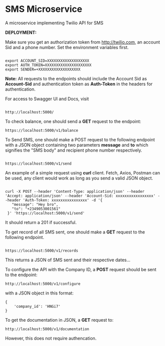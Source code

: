 # SMS Microservice
A microservice implementing Twilio API for SMS

**DEPLOYMENT:**

Make sure you get an authorization token from http://twilio.com, an account Sid and a phone number.
Set the environment variables first.


```

export ACCOUNT_SID=XXXXXXXXXXXXXXXXXXX
export AUTH_TOKEN=XXXXXXXXXXXXXXXXXXXXX
export SENDER=+XXXXXXXXXXXXXXXXXXX

```

**Note:** All requests to the endpoints should include the Account Sid as **Account-Sid** and authentication token as **Auth-Token** in the headers for authentication.

For access to Swagger UI and Docs, visit

```

http://localhost:5000/

```


To check balance, one should send a **GET** request to the endpoint:

```
https://localhost:5000/v1/balance

```

To Send SMS, one should make a POST request to the following endpoint with a JSON object containing two parameters **message** and **to** which signifies the "SMS body" and recipient phone number respectively.


```

https://localhost:5000/v1/send

```

An example of a simple request using **curl** client. Fetch, Axios, Postman can be used, any client would work as long as you send a valid JSON object.


```

curl -X POST --header 'Content-Type: application/json' --header 'Accept: application/json' --header 'Account-Sid: xxxxxxxxxxxxxxxxx' --header 'Auth-Token: xxxxxxxxxxxxxxxx' -d '{
   "message": "Hey bro",
   "to": "+2349053001561"
 }' 'https://localhost:5000/v1/send'

```


It should return a 201 if successful.

To get record of all SMS sent, one should make a **GET** request to the following endpoint.


```

https://localhost:5000/v1/records

```

This returns a JSON of SMS sent and their respective dates...


To configure the API with the Company ID, a **POST** request should be sent to the endpoint:

```
http://localhost:5000/v1/configure

```
with a JSON object in this format:

```
{
	'company_id': 'HNGi7'
}
```

To get the documentation in JSON, a **GET** request to:

```
http://localhost:5000/v1/documentation
```

However, this does not require authencation.



